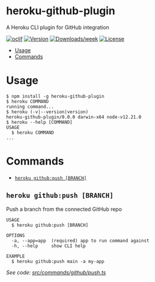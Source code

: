 heroku-github-plugin
====================

A Heroku CLI plugin for GitHub integration

[![oclif](https://img.shields.io/badge/cli-oclif-brightgreen.svg)](https://oclif.io)
[![Version](https://img.shields.io/npm/v/heroku-github-plugin.svg)](https://npmjs.org/package/heroku-github-plugin)
[![Downloads/week](https://img.shields.io/npm/dw/heroku-github-plugin.svg)](https://npmjs.org/package/heroku-github-plugin)
[![License](https://img.shields.io/npm/l/heroku-github-plugin.svg)](https://github.com/kwlockwo/heroku-github-plugin/blob/master/package.json)

<!-- toc -->
* [Usage](#usage)
* [Commands](#commands)
<!-- tocstop -->
# Usage
<!-- usage -->
```sh-session
$ npm install -g heroku-github-plugin
$ heroku COMMAND
running command...
$ heroku (-v|--version|version)
heroku-github-plugin/0.0.0 darwin-x64 node-v12.21.0
$ heroku --help [COMMAND]
USAGE
  $ heroku COMMAND
...
```
<!-- usagestop -->
# Commands
<!-- commands -->
* [`heroku github:push [BRANCH]`](#heroku-githubpush-branch)

## `heroku github:push [BRANCH]`

Push a branch from the connected GitHub repo

```
USAGE
  $ heroku github:push [BRANCH]

OPTIONS
  -a, --app=app  (required) app to run command against
  -h, --help     show CLI help

EXAMPLE
  $ heroku github:push main -a my-app
```

_See code: [src/commands/github/push.ts](https://github.com/kwlockwo/heroku-github-plugin/blob/main/src/commands/github/push.ts)_
<!-- commandsstop -->
